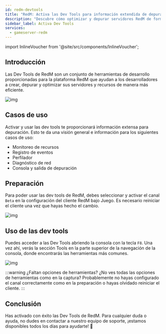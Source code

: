 ```yaml
---
id: redm-devtools
title: "RedM: Activa las Dev Tools para información extendida de depuración"
description: "Descubre cómo optimizar y depurar servidores RedM de forma eficiente con potentes dev tools para monitoreo de recursos y diagnóstico de red → Aprende más ahora"
sidebar_label: Activa Dev Tools
services:
  - gameserver-redm
---
```


import InlineVoucher from '@site/src/components/InlineVoucher';

## Introducción

Las Dev Tools de RedM son un conjunto de herramientas de desarrollo proporcionadas para la plataforma RedM que ayudan a los desarrolladores a crear, depurar y optimizar sus servidores y recursos de manera más eficiente.

![img](https://screensaver01.zap-hosting.com/index.php/s/rNMcaSHBrNyD8Aw/preview)

<InlineVoucher />

## Casos de uso

Activar y usar las dev tools te proporcionará información extensa para depuración. Esto te da una visión general e información para los siguientes casos de uso:

- Monitoreo de recursos
- Registro de eventos
- Perfilador
- Diagnóstico de red
- Consola y salida de depuración

## Preparación

Para poder usar las dev tools de RedM, debes seleccionar y activar el canal `Beta` en la configuración del cliente RedM bajo Juego. Es necesario reiniciar el cliente una vez que hayas hecho el cambio.

![img](https://screensaver01.zap-hosting.com/index.php/s/YnxrfpzBr8ZZA95/download)

## Uso de las dev tools

Puedes acceder a las Dev Tools abriendo la consola con la tecla `F8`. Una vez ahí, verás la sección Tools en la parte superior de la navegación de la consola, donde encontrarás las herramientas más comunes.

![img](https://screensaver01.zap-hosting.com/index.php/s/24NqpsmSbJxnHaR/preview)

:::warning ¿Faltan opciones de herramientas?
¿No ves todas las opciones de herramientas como en la captura? Probablemente no hayas configurado el canal correctamente como en la preparación o hayas olvidado reiniciar el cliente.
:::

## Conclusión

Has activado con éxito las Dev Tools de RedM. Para cualquier duda o ayuda, no dudes en contactar a nuestro equipo de soporte, ¡estamos disponibles todos los días para ayudarte! 🙂

<InlineVoucher />